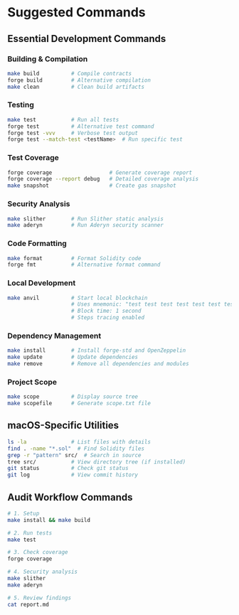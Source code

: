 # Suggested Commands

## Essential Development Commands

### Building & Compilation
```bash
make build          # Compile contracts
forge build         # Alternative compilation
make clean          # Clean build artifacts
```

### Testing
```bash
make test           # Run all tests
forge test          # Alternative test command
forge test -vvv     # Verbose test output
forge test --match-test <testName>  # Run specific test
```

### Test Coverage
```bash
forge coverage                  # Generate coverage report
forge coverage --report debug   # Detailed coverage analysis
make snapshot                   # Create gas snapshot
```

### Security Analysis
```bash
make slither        # Run Slither static analysis
make aderyn         # Run Aderyn security scanner
```

### Code Formatting
```bash
make format         # Format Solidity code
forge fmt           # Alternative format command
```

### Local Development
```bash
make anvil          # Start local blockchain
                    # Uses mnemonic: "test test test test test test test test test test test junk"
                    # Block time: 1 second
                    # Steps tracing enabled
```

### Dependency Management
```bash
make install        # Install forge-std and OpenZeppelin
make update         # Update dependencies
make remove         # Remove all dependencies and modules
```

### Project Scope
```bash
make scope          # Display source tree
make scopefile      # Generate scope.txt file
```

## macOS-Specific Utilities
```bash
ls -la              # List files with details
find . -name "*.sol"  # Find Solidity files
grep -r "pattern" src/  # Search in source
tree src/           # View directory tree (if installed)
git status          # Check git status
git log             # View commit history
```

## Audit Workflow Commands
```bash
# 1. Setup
make install && make build

# 2. Run tests
make test

# 3. Check coverage
forge coverage

# 4. Security analysis
make slither
make aderyn

# 5. Review findings
cat report.md
```
